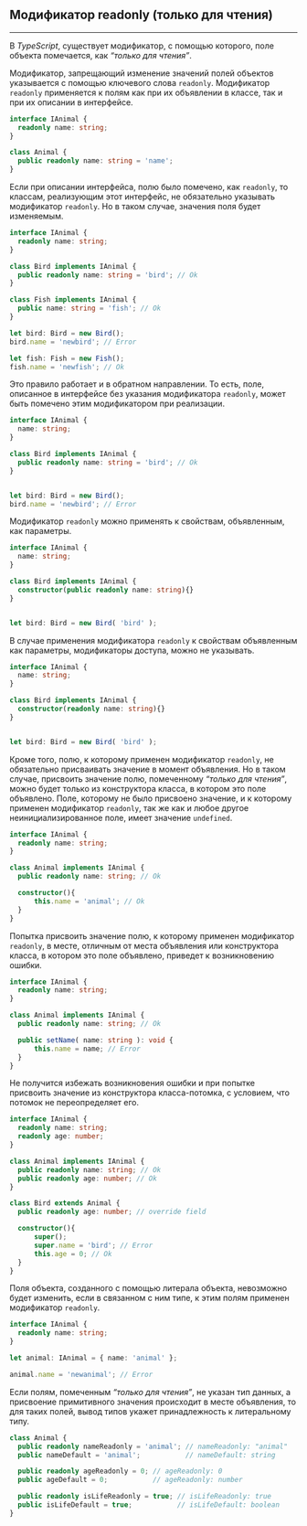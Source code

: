 ## Модификатор readonly (только для чтения)
________________

В *TypeScript*, существует модификатор, с помощью которого, поле объекта помечается, как *“только для чтения”*.

Модификатор, запрещающий изменение значений полей объектов указывается с помощью ключевого слова `readonly`. Модификатор `readonly` применяется к полям как при их объявлении в классе, так и при их описании в интерфейсе.

~~~~~typescript
interface IAnimal {
  readonly name: string;
}

class Animal {
  public readonly name: string = 'name';
}
~~~~~

Если при описании интерфейса, полю было помечено, как `readonly`, то классам, реализующим этот интерфейс, не обязательно указывать модификатор `readonly`. Но в таком случае, значения поля будет изменяемым.

~~~~~typescript
interface IAnimal {
  readonly name: string;
}

class Bird implements IAnimal {
  public readonly name: string = 'bird'; // Ok
}

class Fish implements IAnimal {
  public name: string = 'fish'; // Ok
}

let bird: Bird = new Bird();
bird.name = 'newbird'; // Error

let fish: Fish = new Fish();
fish.name = 'newfish'; // Ok
~~~~~

Это правило работает и в обратном направлении. То есть, поле, описанное в интерфейсе без указания модификатора `readonly`, может быть помечено этим модификатором при реализации.

~~~~~typescript
interface IAnimal {
  name: string;
}

class Bird implements IAnimal {
  public readonly name: string = 'bird'; // Ok
}


let bird: Bird = new Bird();
bird.name = 'newbird'; // Error
~~~~~

Модификатор `readonly` можно применять к свойствам, объявленным, как параметры.

~~~~~typescript
interface IAnimal {
  name: string;
}

class Bird implements IAnimal {
  constructor(public readonly name: string){}
}


let bird: Bird = new Bird( 'bird' );
~~~~~

В случае применения модификатора `readonly` к свойствам объявленным как параметры, модификаторы доступа, можно не указывать.

~~~~~typescript
interface IAnimal {
  name: string;
}

class Bird implements IAnimal {
  constructor(readonly name: string){}
}


let bird: Bird = new Bird( 'bird' );
~~~~~

Кроме того, полю, к которому применен модификатор `readonly`, не обязательно присваивать значение в момент объявления. Но в таком случае, присвоить значение полю, помеченному *“только для чтения”*, можно будет только из конструктора класса, в котором это поле объявлено. Поле, которому не было присвоено значение, и к которому применен модификатор `readonly`, так же как и любое другое неинициализированное поле, имеет значение `undefined`.

~~~~~typescript
interface IAnimal {
  readonly name: string;
}

class Animal implements IAnimal {
  public readonly name: string; // Ok

  constructor(){
      this.name = 'animal'; // Ok
  }
}
~~~~~

Попытка присвоить значение полю, к которому применен модификатор `readonly`, в месте, отличным от места объявления или конструктора класса, в котором это поле объявлено, приведет к возникновению ошибки.

~~~~~typescript
interface IAnimal {
  readonly name: string;
}

class Animal implements IAnimal {
  public readonly name: string; // Ok

  public setName( name: string ): void {
      this.name = name; // Error
  }
}
~~~~~

Не получится избежать возникновения ошибки и при попытке присвоить значение из конструктора класса-потомка, с условием, что потомок не переопределяет его.

~~~~~typescript
interface IAnimal {
  readonly name: string;
  readonly age: number;
}

class Animal implements IAnimal {
  public readonly name: string; // Ok
  public readonly age: number; // Ok
}

class Bird extends Animal {
  public readonly age: number; // override field

  constructor(){
      super();
      super.name = 'bird'; // Error
      this.age = 0; // Ok
  }
}
~~~~~

Поля объекта, созданного с помощью литерала объекта, невозможно будет изменить, если в связанном с ним типе, к этим полям применен модификатор `readonly`.

~~~~~typescript
interface IAnimal {
  readonly name: string;
}

let animal: IAnimal = { name: 'animal' };

animal.name = 'newanimal'; // Error
~~~~~

Если полям, помеченным *“только для чтения”*, не указан тип данных, а присвоение примитивного значения происходит в месте объявления, то для таких полей, вывод типов укажет принадлежность к литеральному типу.

~~~~~typescript
class Animal {
  public readonly nameReadonly = 'animal'; // nameReadonly: "animal"
  public nameDefault = 'animal';           // nameDefault: string

  public readonly ageReadonly = 0; // ageReadonly: 0
  public ageDefault = 0;           // ageReadonly: number

  public readonly isLifeReadonly = true; // isLifeReadonly: true
  public isLifeDefault = true;           // isLifeDefault: boolean
}
~~~~~
